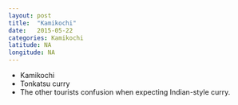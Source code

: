 ```yaml
---
layout: post
title:  "Kamikochi"
date:   2015-05-22
categories: Kamikochi
latitude: NA
longitude: NA
---
```


- Kamikochi
- Tonkatsu curry
 - The other tourists confusion when expecting Indian-style curry.
